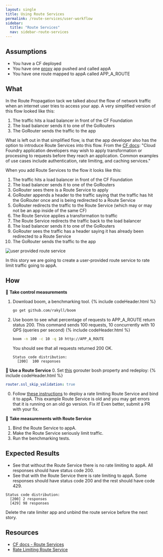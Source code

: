 ```yaml
---
layout: single
title: Using Route Services
permalink: /route-services/user-workflow
sidebar:
  title: "Route Services"
  nav: sidebar-route-services
---
```


## Assumptions
- You have a CF deployed
- You have one
  [proxy](https://github.com/cloudfoundry/cf-networking-release/tree/develop/src/example-apps/proxy)
  app pushed and called appA
- You have one route mapped to appA called APP_A_ROUTE

## What

In the Route Propagation tack we talked about the flow of network traffic when
an internet user tries to access your app. A very simplified version of this
flow looked like this:
1. The traffic hits a load balancer in front of the CF Foundation
1. The load balancer sends it to one of the GoRouters
1. The GoRouter sends the traffic to the app

What is left out in that simplified flow, is that the app developer also has
the option to introduce Route Services into this flow. From the [CF
docs](https://docs.cloudfoundry.org/services/route-services.html): "Cloud
Foundry application developers may wish to apply transformation or processing
to requests before they reach an application. Common examples of use cases
include authentication, rate limiting, and caching services."

When you add Route Services to the flow it looks like this:
1. The traffic hits a load balancer in front of the CF Foundation
1. The load balancer sends it to one of the GoRouters
1. GoRouter sees there is a Route Service to apply
1. GoRouter appends a header to the traffic saying that the traffic has hit
   the GoRouter once and is being redirected to a Route Service
1. GoRouter redirects the traffic to the Route Service (which may or may not
   be an app inside of the same CF)
1. The Route Service applies a transformation to traffic
1. The Route Service redirects the traffic back to the load balancer
1. The load balancer sends it to one of the GoRouters
1. GoRouter sees the traffic has a header saying it has already been
   redirected to a Route Service
1. The GoRouter sends the traffic to the app

![user provided route service](https://docs.cloudfoundry.org/services/images/route-services-user-provided.png)

In this story we are going to create a user-provided route service to rate
limit traffic going to appA.

## How

📝 **Take control measurements**
1. Download boom, a benchmarking tool.
{% include codeHeader.html %}
   ```bash
   go get github.com/rakyll/boom
   ```

1. Use boom to see what percentage of requests to APP_A_ROUTE return status 200.
 This command sends 100 requests, 10 concurrently with 10 QPS (queries per second)
{% include codeHeader.html %}
   ```bash
   boom -n 100 -c 10 -q 10 http://APP_A_ROUTE
   ```

   You should see that all requests returned 200 OK.
   ```
   Status code distribution:
     [200]	100 responses
   ```

📝 **Use a Route Service**
0. Set
   [this](https://github.com/cloudfoundry/routing-release/blob/2e1cc8b89df0b569102489f7eda159107094fc9f/jobs/gorouter/spec#L145-L147)
   gorouter bosh property and redeploy:
{% include codeHeader.html %}
   ```yaml
   router.ssl_skip_validation: true
   ```
0. Follow [these
   instructions](https://github.com/cloudfoundry-samples/ratelimit-service) to
   deploy a rate limiting Route Service and bind it to appA.  This example
   Route Service is old and you may get errors that it is running on an old go
   version. Fix it! Even better, submit a PR with your fix.

🤔 **Take measurements with Route Service**

1. Bind the Route Service to appA.
1. Make the Route Service seriously limit traffic.
1. Run the benchmarking tests.

## Expected Results
* See that without the Route Service there is no rate limiting to appA. All
  responses should have status code 200.
* See that with the Route Service there is rate limiting to appA. Some
  responses should have status code 200 and the rest should have code 429.
```
Status code distribution:
  [200]	2 responses
  [429]	98 responses
```

Delete the rate limiter app and unbind the route service before the next story.

## Resources
* [CF docs - Route Services](https://docs.cloudfoundry.org/services/route-services.html)
* [Rate Limiting Route Service](https://github.com/cloudfoundry-samples/ratelimit-service)
